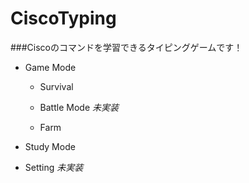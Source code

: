 # CiscoTyping

###Ciscoのコマンドを学習できるタイピングゲームです！


- Game Mode
	- Survival
	- Battle Mode *未実装*
		
	- Farm
- Study Mode

- Setting 
	*未実装*
		